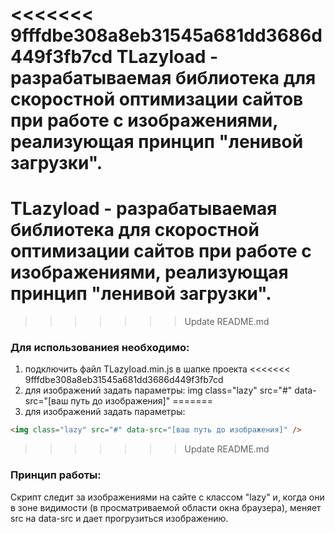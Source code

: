 <<<<<<< 9fffdbe308a8eb31545a681dd3686d449f3fb7cd
<b>TLazyload</b> - разрабатываемая библиотека для скоростной оптимизации сайтов при работе с изображениями, реализующая принцип "ленивой загрузки".
=======
# <b>TLazyload</b> - разрабатываемая библиотека для скоростной оптимизации сайтов при работе с изображениями, реализующая принцип "ленивой загрузки".
>>>>>>> Update README.md

### Для использованиея необходимо:
1) подключить файл TLazyload.min.js в шапке проекта
<<<<<<< 9fffdbe308a8eb31545a681dd3686d449f3fb7cd
2) для изображений задать параметры: img class="lazy" src="#" data-src="[ваш путь до изображения]"
=======
2) для изображений задать параметры: 
```html 
<img class="lazy" src="#" data-src="[ваш путь до изображения]" />
```
>>>>>>> Update README.md

### Принцип работы:<br/>
Скрипт следит за изображениями на сайте с классом "lazy" и, когда они в зоне видимости (в просматриваемой области окна браузера), меняет src на data-src и дает прогрузиться изображению.
